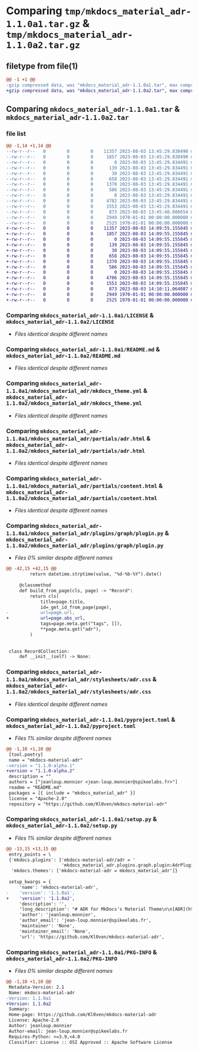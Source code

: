 # Comparing `tmp/mkdocs_material_adr-1.1.0a1.tar.gz` & `tmp/mkdocs_material_adr-1.1.0a2.tar.gz`

## filetype from file(1)

```diff
@@ -1 +1 @@
-gzip compressed data, was "mkdocs_material_adr-1.1.0a1.tar", max compression
+gzip compressed data, was "mkdocs_material_adr-1.1.0a2.tar", max compression
```

## Comparing `mkdocs_material_adr-1.1.0a1.tar` & `mkdocs_material_adr-1.1.0a2.tar`

### file list

```diff
@@ -1,14 +1,14 @@
--rw-r--r--   0        0        0    11357 2023-08-03 13:45:29.830490 mkdocs_material_adr-1.1.0a1/LICENSE
--rw-r--r--   0        0        0     1857 2023-08-03 13:45:29.830490 mkdocs_material_adr-1.1.0a1/README.md
--rw-r--r--   0        0        0        0 2023-08-03 13:45:29.834491 mkdocs_material_adr-1.1.0a1/mkdocs_material_adr/__init__.py
--rw-r--r--   0        0        0      139 2023-08-03 13:45:29.834491 mkdocs_material_adr-1.1.0a1/mkdocs_material_adr/base_adr.html
--rw-r--r--   0        0        0       30 2023-08-03 13:45:29.834491 mkdocs_material_adr-1.1.0a1/mkdocs_material_adr/main.html
--rw-r--r--   0        0        0      658 2023-08-03 13:45:29.834491 mkdocs_material_adr-1.1.0a1/mkdocs_material_adr/mkdocs_theme.yml
--rw-r--r--   0        0        0     1370 2023-08-03 13:45:29.834491 mkdocs_material_adr-1.1.0a1/mkdocs_material_adr/partials/adr.html
--rw-r--r--   0        0        0      586 2023-08-03 13:45:29.834491 mkdocs_material_adr-1.1.0a1/mkdocs_material_adr/partials/content.html
--rw-r--r--   0        0        0        0 2023-08-03 13:45:29.834491 mkdocs_material_adr-1.1.0a1/mkdocs_material_adr/plugins/graph/__init__.py
--rw-r--r--   0        0        0     4702 2023-08-03 13:45:29.834491 mkdocs_material_adr-1.1.0a1/mkdocs_material_adr/plugins/graph/plugin.py
--rw-r--r--   0        0        0     1553 2023-08-03 13:45:29.834491 mkdocs_material_adr-1.1.0a1/mkdocs_material_adr/stylesheets/adr.css
--rw-r--r--   0        0        0      873 2023-08-03 13:45:40.086654 mkdocs_material_adr-1.1.0a1/pyproject.toml
--rw-r--r--   0        0        0     2949 1970-01-01 00:00:00.000000 mkdocs_material_adr-1.1.0a1/setup.py
--rw-r--r--   0        0        0     2525 1970-01-01 00:00:00.000000 mkdocs_material_adr-1.1.0a1/PKG-INFO
+-rw-r--r--   0        0        0    11357 2023-08-03 14:09:55.155845 mkdocs_material_adr-1.1.0a2/LICENSE
+-rw-r--r--   0        0        0     1857 2023-08-03 14:09:55.155845 mkdocs_material_adr-1.1.0a2/README.md
+-rw-r--r--   0        0        0        0 2023-08-03 14:09:55.155845 mkdocs_material_adr-1.1.0a2/mkdocs_material_adr/__init__.py
+-rw-r--r--   0        0        0      139 2023-08-03 14:09:55.155845 mkdocs_material_adr-1.1.0a2/mkdocs_material_adr/base_adr.html
+-rw-r--r--   0        0        0       30 2023-08-03 14:09:55.155845 mkdocs_material_adr-1.1.0a2/mkdocs_material_adr/main.html
+-rw-r--r--   0        0        0      658 2023-08-03 14:09:55.155845 mkdocs_material_adr-1.1.0a2/mkdocs_material_adr/mkdocs_theme.yml
+-rw-r--r--   0        0        0     1370 2023-08-03 14:09:55.155845 mkdocs_material_adr-1.1.0a2/mkdocs_material_adr/partials/adr.html
+-rw-r--r--   0        0        0      586 2023-08-03 14:09:55.155845 mkdocs_material_adr-1.1.0a2/mkdocs_material_adr/partials/content.html
+-rw-r--r--   0        0        0        0 2023-08-03 14:09:55.155845 mkdocs_material_adr-1.1.0a2/mkdocs_material_adr/plugins/graph/__init__.py
+-rw-r--r--   0        0        0     4706 2023-08-03 14:09:55.155845 mkdocs_material_adr-1.1.0a2/mkdocs_material_adr/plugins/graph/plugin.py
+-rw-r--r--   0        0        0     1553 2023-08-03 14:09:55.155845 mkdocs_material_adr-1.1.0a2/mkdocs_material_adr/stylesheets/adr.css
+-rw-r--r--   0        0        0      873 2023-08-03 14:10:11.064087 mkdocs_material_adr-1.1.0a2/pyproject.toml
+-rw-r--r--   0        0        0     2949 1970-01-01 00:00:00.000000 mkdocs_material_adr-1.1.0a2/setup.py
+-rw-r--r--   0        0        0     2525 1970-01-01 00:00:00.000000 mkdocs_material_adr-1.1.0a2/PKG-INFO
```

### Comparing `mkdocs_material_adr-1.1.0a1/LICENSE` & `mkdocs_material_adr-1.1.0a2/LICENSE`

 * *Files identical despite different names*

### Comparing `mkdocs_material_adr-1.1.0a1/README.md` & `mkdocs_material_adr-1.1.0a2/README.md`

 * *Files identical despite different names*

### Comparing `mkdocs_material_adr-1.1.0a1/mkdocs_material_adr/mkdocs_theme.yml` & `mkdocs_material_adr-1.1.0a2/mkdocs_material_adr/mkdocs_theme.yml`

 * *Files identical despite different names*

### Comparing `mkdocs_material_adr-1.1.0a1/mkdocs_material_adr/partials/adr.html` & `mkdocs_material_adr-1.1.0a2/mkdocs_material_adr/partials/adr.html`

 * *Files identical despite different names*

### Comparing `mkdocs_material_adr-1.1.0a1/mkdocs_material_adr/partials/content.html` & `mkdocs_material_adr-1.1.0a2/mkdocs_material_adr/partials/content.html`

 * *Files identical despite different names*

### Comparing `mkdocs_material_adr-1.1.0a1/mkdocs_material_adr/plugins/graph/plugin.py` & `mkdocs_material_adr-1.1.0a2/mkdocs_material_adr/plugins/graph/plugin.py`

 * *Files 0% similar despite different names*

```diff
@@ -42,15 +42,15 @@
         return datetime.strptime(value, "%d-%b-%Y").date()
 
     @classmethod
     def build_from_page(cls, page) -> "Record":
         return cls(
             title=page.title,
             id=_get_id_from_page(page),
-            url=page.url,
+            url=page.abs_url,
             tags=page.meta.get("tags", []),
             **page.meta.get("adr"),
         )
 
 
 class RecordCollection:
     def __init__(self) -> None:
```

### Comparing `mkdocs_material_adr-1.1.0a1/mkdocs_material_adr/stylesheets/adr.css` & `mkdocs_material_adr-1.1.0a2/mkdocs_material_adr/stylesheets/adr.css`

 * *Files identical despite different names*

### Comparing `mkdocs_material_adr-1.1.0a1/pyproject.toml` & `mkdocs_material_adr-1.1.0a2/pyproject.toml`

 * *Files 1% similar despite different names*

```diff
@@ -1,10 +1,10 @@
 [tool.poetry]
 name = "mkdocs-material-adr"
-version = "1.1.0-alpha.1"
+version = "1.1.0-alpha.2"
 description = ""
 authors = ["jeanloup.monnier <jean-loup.monnier@spikeelabs.fr>"]
 readme = "README.md"
 packages = [{ include = "mkdocs_material_adr" }]
 license = "Apache-2.0"
 repository = "https://github.com/Kl0ven/mkdocs-material-adr"
```

### Comparing `mkdocs_material_adr-1.1.0a1/setup.py` & `mkdocs_material_adr-1.1.0a2/setup.py`

 * *Files 1% similar despite different names*

```diff
@@ -13,15 +13,15 @@
 entry_points = \
 {'mkdocs.plugins': ['mkdocs-material-adr/adr = '
                     'mkdocs_material_adr.plugins.graph.plugin:AdrPlugin'],
  'mkdocs.themes': ['mkdocs-material-adr = mkdocs_material_adr']}
 
 setup_kwargs = {
     'name': 'mkdocs-material-adr',
-    'version': '1.1.0a1',
+    'version': '1.1.0a2',
     'description': '',
     'long_description': "# ADR for MkDocs's Material Theme\n\n[ADR](https://lyz-code.github.io/blue-book/adr/) are short text documents that captures an important architectural decision made along with its context and consequences.\n\n\n[Demo](http://blog.kloven.fr/mkdocs-material-adr/)\n\n## Install\n\n```bash\npip install mkdocs-material-adr\n# or\npoetry add mkdocs-material-adr\n```\n\nIn the `mkdocs.yml` file\n\n```yaml\ntheme:\n  # set the name\n  name: mkdocs-material-adr\n\n  # Configuration for the material theme\n  features:\n    - navigation.instant\n\n\nplugins:\n  - mkdocs-material-adr/adr\n```\n\n## Features\n\n### ADR Headers\nInformation about the ADR are displayed in a header\nDefine information about the ADR in the frontmatter.\n\n![Alt text](https://raw.githubusercontent.com/Kl0ven/mkdocs-material-adr/main/docs/assets/header.png)\n\n\n```md\n---\n    title: 0004 Title\n    adr:\n        author: Jean-Loup Monnier\n        created: 01-Aug-2023\n        status:  draft | proposed | rejected | accepted | superseded\n        superseded_by: 0001-test\n        extends:\n            - 0001-first\n            - 0002-second\n---\n```\nYou can change the colors or add new status using css\n\n```css\n/* Background color */\n.c-pill-<lower_case_status_name> {\n    background: #a3a3a3;\n}\n\n/* Dot color */\n.c-pill-<lower_case_status_name>:before {\n    background: #505050;\n}\n```\n\n### ADR Graph\nAuto generated graph.\nTo enable it add `[GRAPH]` in the markdown file you want the graph to be, Then add th following configuration\n\n```yaml\n\n\nplugins:\n  - mkdocs-material-adr/adr:\n      graph_file: index.md # Change this to your file\n\nmarkdown_extensions:\n  - pymdownx.superfences:\n      custom_fences:\n      - name: mermaid\n        class: mermaid\n        format: !!python/name:pymdownx.superfences.fence_code_format\n```\n![Alt text](https://raw.githubusercontent.com/Kl0ven/mkdocs-material-adr/main/docs/assets/graph.png)\n",
     'author': 'jeanloup.monnier',
     'author_email': 'jean-loup.monnier@spikeelabs.fr',
     'maintainer': 'None',
     'maintainer_email': 'None',
     'url': 'https://github.com/Kl0ven/mkdocs-material-adr',
```

### Comparing `mkdocs_material_adr-1.1.0a1/PKG-INFO` & `mkdocs_material_adr-1.1.0a2/PKG-INFO`

 * *Files 0% similar despite different names*

```diff
@@ -1,10 +1,10 @@
 Metadata-Version: 2.1
 Name: mkdocs-material-adr
-Version: 1.1.0a1
+Version: 1.1.0a2
 Summary: 
 Home-page: https://github.com/Kl0ven/mkdocs-material-adr
 License: Apache-2.0
 Author: jeanloup.monnier
 Author-email: jean-loup.monnier@spikeelabs.fr
 Requires-Python: >=3.9,<4.0
 Classifier: License :: OSI Approved :: Apache Software License
```

